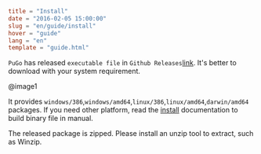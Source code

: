 ```toml
title = "Install"
date = "2016-02-05 15:00:00"
slug = "en/guide/install"
hover = "guide"
lang = "en"
template = "guide.html"
```

`PuGo` has released `executable file` in `Github Releases`[link](#). It's better to download with your system requirement.

@image1

It provides `windows/386`,`windows/amd64`,`linux/386`,`linux/amd64`,`darwin/amd64` packages. If you need other platform, read the [install](#) documentation to build binary file in manual.

The released package is zipped. Please install an unzip tool to extract, such as Winzip.

